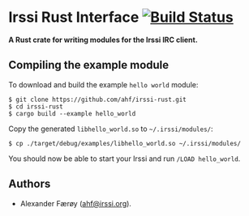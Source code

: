 # Irssi Rust Interface  [![Build Status](https://travis-ci.org/ahf/irssi-rust.svg?branch=master)](https://travis-ci.org/ahf/irssi-rust)

**A Rust crate for writing modules for the Irssi IRC client.**

## Compiling the example module

To download and build the example `hello world` module:

    $ git clone https://github.com/ahf/irssi-rust.git
    $ cd irssi-rust
    $ cargo build --example hello_world

Copy the generated `libhello_world.so` to `~/.irssi/modules/`:

    $ cp ./target/debug/examples/libhello_world.so ~/.irssi/modules/

You should now be able to start your Irssi and run `/LOAD hello_world`.

## Authors

- Alexander Færøy (<ahf@irssi.org>).
